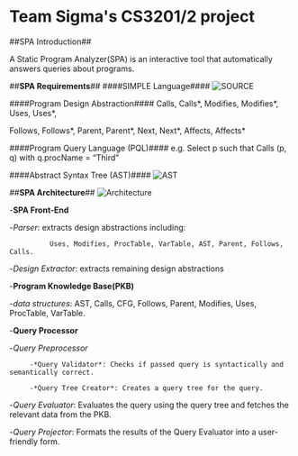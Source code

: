 # Team Sigma's CS3201/2 project

##SPA Introduction##

A Static Program Analyzer(SPA) is an interactive tool that automatically answers queries about programs.

##**SPA Requirements**##
####SIMPLE Language####
![SOURCE](http://i61.tinypic.com/2hoeq36.jpg)

####Program Design Abstraction####
Calls, Calls\*, Modifies, Modifies\*, Uses, Uses\*,

Follows, Follows\*, Parent, Parent\*, Next, Next\*, Affects, Affects\*

####Program Query Language (PQL)####
e.g. Select p such that Calls (p, q) with q.procName = “Third”

####Abstract Syntax Tree (AST)####
![AST](http://i59.tinypic.com/244w7j5.jpg)

##**SPA Architecture**##
![Architecture](http://i58.tinypic.com/2gseiro.jpg)

-**SPA Front-End**

   -*Parser*: extracts design abstractions including: 

              Uses, Modifies, ProcTable, VarTable, AST, Parent, Follows, Calls. 

   -*Design Extractor*: extracts remaining design abstractions

-**Program Knowledge Base(PKB)**

   -*data structures*: AST, Calls, CFG, Follows, Parent, Modifies, Uses, ProcTable, VarTable.

-**Query Processor**

   -*Query Preprocessor*
   
         -*Query Validator*: Checks if passed query is syntactically and semantically correct.
         
         -*Query Tree Creator*: Creates a query tree for the query.
   
   -*Query Evaluator*: Evaluates the query using the query tree and fetches the relevant data from the PKB.
   
   -*Query Projector*: Formats the results of the Query Evaluator into a user-friendly form.
